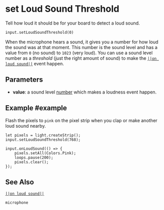 # set Loud Sound Threshold

Tell how loud it should be for your board to detect a loud sound.

```sig
input.setLoudSoundThreshold(0)
```
When the microphone hears a sound, it gives you a number for how loud the sound was at that moment.
This number is the sound level and has a value from `0` (no sound) to `1023` (very loud). You can use
a sound level number as a _threshold_ (just the right amount of sound) to make the
[``||on loud sound||``](/reference/input/on-loud-sound) event happen.

## Parameters

* **value**: a sound level [number](/types/number) which makes a loudness event happen.

## Example #example

Flash the pixels to `pink` on the pixel strip when you clap or make another loud sound nearby.

```blocks
let pixels = light.createStrip();
input.setLoudSoundThreshold(768);

input.onLoudSound(() => {
	pixels.setAll(Colors.Pink);
    loops.pause(200);
    pixels.clear();
});
```

## See Also

[``||on loud sound||``](/reference/input/on-loud-sound)

```package
microphone
```